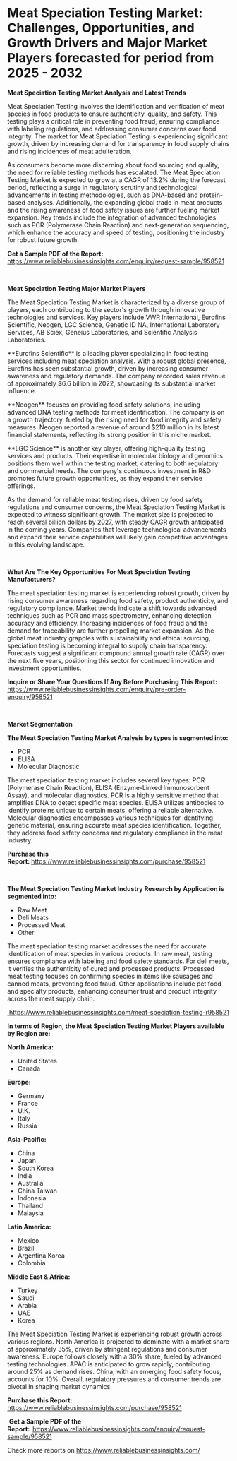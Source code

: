 <p><h1>Meat Speciation Testing Market: Challenges, Opportunities, and Growth Drivers and Major Market Players forecasted for period from 2025 - 2032</h1></p><p><strong>Meat Speciation Testing Market Analysis and Latest Trends</strong></p>
<p><p>Meat Speciation Testing involves the identification and verification of meat species in food products to ensure authenticity, quality, and safety. This testing plays a critical role in preventing food fraud, ensuring compliance with labeling regulations, and addressing consumer concerns over food integrity. The market for Meat Speciation Testing is experiencing significant growth, driven by increasing demand for transparency in food supply chains and rising incidences of meat adulteration.</p><p>As consumers become more discerning about food sourcing and quality, the need for reliable testing methods has escalated. The Meat Speciation Testing Market is expected to grow at a CAGR of 13.2% during the forecast period, reflecting a surge in regulatory scrutiny and technological advancements in testing methodologies, such as DNA-based and protein-based analyses. Additionally, the expanding global trade in meat products and the rising awareness of food safety issues are further fueling market expansion. Key trends include the integration of advanced technologies such as PCR (Polymerase Chain Reaction) and next-generation sequencing, which enhance the accuracy and speed of testing, positioning the industry for robust future growth.</p></p>
<p><strong>Get a Sample PDF of the Report:&nbsp;</strong> <a href="https://www.reliablebusinessinsights.com/enquiry/request-sample/958521?utm_campaign=2439&utm_medium=2&utm_source=Github&utm_content=ia&utm_term=15022025&utm_id=meat-speciation-testing">https://www.reliablebusinessinsights.com/enquiry/request-sample/958521</a></p>
<p>&nbsp;</p>
<p><strong>Meat Speciation Testing Major Market Players</strong></p>
<p><p>The Meat Speciation Testing Market is characterized by a diverse group of players, each contributing to the sector's growth through innovative technologies and services. Key players include VWR International, Eurofins Scientific, Neogen, LGC Science, Genetic ID NA, International Laboratory Services, AB Sciex, Geneius Laboratories, and Scientific Analysis Laboratories.</p><p>**Eurofins Scientific** is a leading player specializing in food testing services including meat speciation analysis. With a robust global presence, Eurofins has seen substantial growth, driven by increasing consumer awareness and regulatory demands. The company recorded sales revenue of approximately $6.6 billion in 2022, showcasing its substantial market influence.</p><p>**Neogen** focuses on providing food safety solutions, including advanced DNA testing methods for meat identification. The company is on a growth trajectory, fueled by the rising need for food integrity and safety measures. Neogen reported a revenue of around $210 million in its latest financial statements, reflecting its strong position in this niche market.</p><p>**LGC Science** is another key player, offering high-quality testing services and products. Their expertise in molecular biology and genomics positions them well within the testing market, catering to both regulatory and commercial needs. The company's continuous investment in R&D promotes future growth opportunities, as they expand their service offerings.</p><p>As the demand for reliable meat testing rises, driven by food safety regulations and consumer concerns, the Meat Speciation Testing Market is expected to witness significant growth. The market size is projected to reach several billion dollars by 2027, with steady CAGR growth anticipated in the coming years. Companies that leverage technological advancements and expand their service capabilities will likely gain competitive advantages in this evolving landscape.</p></p>
<p>&nbsp;</p>
<p><strong>What Are The Key Opportunities For Meat Speciation Testing Manufacturers?</strong></p>
<p><p>The meat speciation testing market is experiencing robust growth, driven by rising consumer awareness regarding food safety, product authenticity, and regulatory compliance. Market trends indicate a shift towards advanced techniques such as PCR and mass spectrometry, enhancing detection accuracy and efficiency. Increasing incidences of food fraud and the demand for traceability are further propelling market expansion. As the global meat industry grapples with sustainability and ethical sourcing, speciation testing is becoming integral to supply chain transparency. Forecasts suggest a significant compound annual growth rate (CAGR) over the next five years, positioning this sector for continued innovation and investment opportunities.</p></p>
<p><strong>Inquire or Share Your Questions If Any Before Purchasing This Report:</strong> <a href="https://www.reliablebusinessinsights.com/enquiry/pre-order-enquiry/958521?utm_campaign=2439&utm_medium=2&utm_source=Github&utm_content=ia&utm_term=15022025&utm_id=meat-speciation-testing">https://www.reliablebusinessinsights.com/enquiry/pre-order-enquiry/958521</a></p>
<p>&nbsp;</p>
<p><strong>Market Segmentation</strong></p>
<p><strong>The Meat Speciation Testing Market Analysis by types is segmented into:</strong></p>
<p><ul><li>PCR</li><li>ELISA</li><li>Molecular Diagnostic</li></ul></p>
<p><p>The meat speciation testing market includes several key types: PCR (Polymerase Chain Reaction), ELISA (Enzyme-Linked Immunosorbent Assay), and molecular diagnostics. PCR is a highly sensitive method that amplifies DNA to detect specific meat species. ELISA utilizes antibodies to identify proteins unique to certain meats, offering a reliable alternative. Molecular diagnostics encompasses various techniques for identifying genetic material, ensuring accurate meat species identification. Together, they address food safety concerns and regulatory compliance in the meat industry.</p></p>
<p><strong>Purchase this Report:&nbsp;</strong><a href="https://www.reliablebusinessinsights.com/purchase/958521?utm_campaign=2439&utm_medium=2&utm_source=Github&utm_content=ia&utm_term=15022025&utm_id=meat-speciation-testing">https://www.reliablebusinessinsights.com/purchase/958521</a></p>
<p>&nbsp;</p>
<p><strong>The Meat Speciation Testing Market Industry Research by Application is segmented into:</strong></p>
<p><ul><li>Raw Meat</li><li>Deli Meats</li><li>Processed Meat</li><li>Other</li></ul></p>
<p><p>The meat speciation testing market addresses the need for accurate identification of meat species in various products. In raw meat, testing ensures compliance with labeling and food safety standards. For deli meats, it verifies the authenticity of cured and processed products. Processed meat testing focuses on confirming species in items like sausages and canned meats, preventing food fraud. Other applications include pet food and specialty products, enhancing consumer trust and product integrity across the meat supply chain.</p></p>
<p><a href="https://www.reliablebusinessinsights.com/meat-speciation-testing-r958521?utm_campaign=2439&utm_medium=2&utm_source=Github&utm_content=ia&utm_term=15022025&utm_id=meat-speciation-testing">&nbsp;https://www.reliablebusinessinsights.com/meat-speciation-testing-r958521</a></p>
<p><strong>In terms of Region, the Meat Speciation Testing Market Players available by Region are:</strong></p>
<p>
    <p> <strong> North America: </strong>
        <ul>
            <li>United States</li>
            <li>Canada</li>
        </ul>
        </p> 
    <p> <strong> Europe: </strong>
        <ul>
            <li>Germany</li>
            <li>France</li>
            <li>U.K.</li>
            <li>Italy</li>
            <li>Russia</li>
        </ul>
        </p> 
    <p> <strong> Asia-Pacific: </strong>
        <ul>
            <li>China</li>
            <li>Japan</li>
            <li>South Korea</li>
            <li>India</li>
            <li>Australia</li>
            <li>China Taiwan</li>
            <li>Indonesia</li>
            <li>Thailand</li>
            <li>Malaysia</li>
        </ul>
        </p> 
    <p> <strong> Latin America: </strong>
        <ul>
            <li>Mexico</li>
            <li>Brazil</li>
            <li>Argentina Korea</li>
            <li>Colombia</li>
        </ul>
        </p> 
    <p> <strong> Middle East & Africa: </strong>
        <ul>
            <li>Turkey</li>
            <li>Saudi</li>
            <li>Arabia</li>
            <li>UAE</li>
            <li>Korea</li>
        </ul>
    </p>
    </p>
<p><p>The Meat Speciation Testing Market is experiencing robust growth across various regions. North America is projected to dominate with a market share of approximately 35%, driven by stringent regulations and consumer awareness. Europe follows closely with a 30% share, fueled by advanced testing technologies. APAC is anticipated to grow rapidly, contributing around 25% as demand rises. China, with an emerging food safety focus, accounts for 10%. Overall, regulatory pressures and consumer trends are pivotal in shaping market dynamics.</p></p>
<p><strong>Purchase this Report: </strong><a href="https://www.reliablebusinessinsights.com/purchase/958521?utm_campaign=2439&utm_medium=2&utm_source=Github&utm_content=ia&utm_term=15022025&utm_id=meat-speciation-testing">https://www.reliablebusinessinsights.com/purchase/958521</a></p>
<p>&nbsp;<strong>Get a Sample PDF of the Report:&nbsp;&nbsp;</strong><a href="https://www.reliablebusinessinsights.com/enquiry/request-sample/958521?utm_campaign=2439&utm_medium=2&utm_source=Github&utm_content=ia&utm_term=15022025&utm_id=meat-speciation-testing">https://www.reliablebusinessinsights.com/enquiry/request-sample/958521</a></p>
<p><strong></strong></p>
<p>Check more reports on <a href="https://www.reliablebusinessinsights.com/?utm_campaign=2439&utm_medium=2&utm_source=Github&utm_content=ia&utm_term=15022025&utm_id=meat-speciation-testing">https://www.reliablebusinessinsights.com/</a></p>